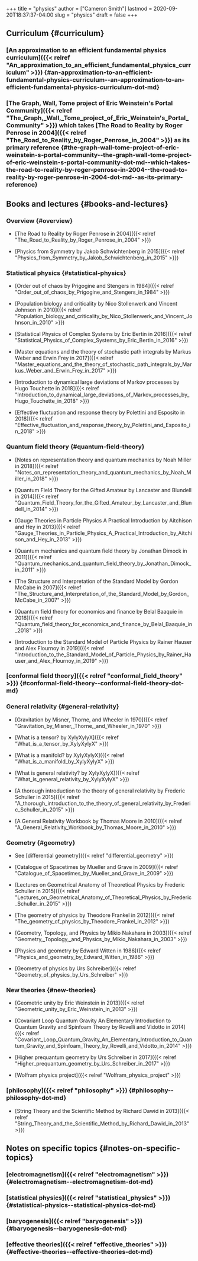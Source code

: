 +++
title = "physics"
author = ["Cameron Smith"]
lastmod = 2020-09-20T18:37:37-04:00
slug = "physics"
draft = false
+++

## Curriculum {#curriculum}


### [An approximation to an efficient fundamental physics curriculum]({{< relref "An_approximation_to_an_efficient_fundamental_physics_curriculum" >}}) {#an-approximation-to-an-efficient-fundamental-physics-curriculum--an-approximation-to-an-efficient-fundamental-physics-curriculum-dot-md}


### [The Graph, Wall, Tome project of Eric Weinstein's Portal Community]({{< relref "The_Graph,_Wall,_Tome_project_of_Eric_Weinstein's_Portal_Community" >}}) which takes [The Road to Reality by Roger Penrose in 2004]({{< relref "The_Road_to_Reality_by_Roger_Penrose_in_2004" >}}) as its primary reference {#the-graph-wall-tome-project-of-eric-weinstein-s-portal-community--the-graph-wall-tome-project-of-eric-weinstein-s-portal-community-dot-md--which-takes-the-road-to-reality-by-roger-penrose-in-2004--the-road-to-reality-by-roger-penrose-in-2004-dot-md--as-its-primary-reference}


## Books and lectures {#books-and-lectures}


### Overview {#overview}

<!--list-separator-->

-  [The Road to Reality by Roger Penrose in 2004]({{< relref "The_Road_to_Reality_by_Roger_Penrose_in_2004" >}})

<!--list-separator-->

-  [Physics from Symmetry by Jakob Schwichtenberg in 2015]({{< relref "Physics_from_Symmetry_by_Jakob_Schwichtenberg_in_2015" >}})


### Statistical physics {#statistical-physics}

<!--list-separator-->

-  [Order out of chaos by Prigogine and Stengers in 1984]({{< relref "Order_out_of_chaos_by_Prigogine_and_Stengers_in_1984" >}})

<!--list-separator-->

-  [Population biology and criticality by Nico Stollenwerk and Vincent Johnson in 2010]({{< relref "Population_biology_and_criticality_by_Nico_Stollenwerk_and_Vincent_Johnson_in_2010" >}})

<!--list-separator-->

-  [Statistical Physics of Complex Systems by Eric Bertin in 2016]({{< relref "Statistical_Physics_of_Complex_Systems_by_Eric_Bertin_in_2016" >}})

<!--list-separator-->

-  [Master equations and the theory of stochastic path integrals by Markus Weber and Erwin Frey in 2017]({{< relref "Master_equations_and_the_theory_of_stochastic_path_integrals_by_Markus_Weber_and_Erwin_Frey_in_2017" >}})

<!--list-separator-->

-  [Introduction to dynamical large deviations of Markov processes by Hugo Touchette in 2018]({{< relref "Introduction_to_dynamical_large_deviations_of_Markov_processes_by_Hugo_Touchette_in_2018" >}})

<!--list-separator-->

-  [Effective fluctuation and response theory by Polettini and Esposito in 2018]({{< relref "Effective_fluctuation_and_response_theory_by_Polettini_and_Esposito_in_2018" >}})


### Quantum field theory {#quantum-field-theory}

<!--list-separator-->

-  [Notes on representation theory and quantum mechanics by Noah Miller in 2018]({{< relref "Notes_on_representation_theory_and_quantum_mechanics_by_Noah_Miller_in_2018" >}})

<!--list-separator-->

-  [Quantum Field Theory for the Gifted Amateur by Lancaster and Blundell in 2014]({{< relref "Quantum_Field_Theory_for_the_Gifted_Amateur_by_Lancaster_and_Blundell_in_2014" >}})

<!--list-separator-->

-  [Gauge Theories in Particle Physics A Practical Introduction by Aitchison and Hey in 2013]({{< relref "Gauge_Theories_in_Particle_Physics_A_Practical_Introduction_by_Aitchison_and_Hey_in_2013" >}})

<!--list-separator-->

-  [Quantum mechanics and quantum field theory by Jonathan Dimock in 2011]({{< relref "Quantum_mechanics_and_quantum_field_theory_by_Jonathan_Dimock_in_2011" >}})

<!--list-separator-->

-  [The Structure and Interpretation of the Standard Model by Gordon McCabe in 2007]({{< relref "The_Structure_and_Interpretation_of_the_Standard_Model_by_Gordon_McCabe_in_2007" >}})

<!--list-separator-->

-  [Quantum field theory for economics and finance by Belal Baaquie in 2018]({{< relref "Quantum_field_theory_for_economics_and_finance_by_Belal_Baaquie_in_2018" >}})

<!--list-separator-->

-  [Introduction to the Standard Model of Particle Physics by Rainer Hauser and Alex Flournoy in 2019]({{< relref "Introduction_to_the_Standard_Model_of_Particle_Physics_by_Rainer_Hauser_and_Alex_Flournoy_in_2019" >}})


### [conformal field theory]({{< relref "conformal_field_theory" >}}) {#conformal-field-theory--conformal-field-theory-dot-md}


### General relativity {#general-relativity}

<!--list-separator-->

-  [Gravitation by Misner, Thorne, and Wheeler in 1970]({{< relref "Gravitation_by_Misner,_Thorne,_and_Wheeler_in_1970" >}})

<!--list-separator-->

-  [What is a tensor? by XylyXylyX]({{< relref "What_is_a_tensor_by_XylyXylyX" >}})

<!--list-separator-->

-  [What is a manifold? by XylyXylyX]({{< relref "What_is_a_manifold_by_XylyXylyX" >}})

<!--list-separator-->

-  [What is general relativity? by XylyXylyX]({{< relref "What_is_general_relativity_by_XylyXylyX" >}})

<!--list-separator-->

-  [A thorough introduction to the theory of general relativity by Frederic Schuller in 2015]({{< relref "A_thorough_introduction_to_the_theory_of_general_relativity_by_Frederic_Schuller_in_2015" >}})

<!--list-separator-->

-  [A General Relativity Workbook by Thomas Moore in 2010]({{< relref "A_General_Relativity_Workbook_by_Thomas_Moore_in_2010" >}})


### Geometry {#geometry}

<!--list-separator-->

-  See [differential geometry]({{< relref "differential_geometry" >}})

<!--list-separator-->

-  [Catalogue of Spacetimes by Mueller and Grave in 2009]({{< relref "Catalogue_of_Spacetimes_by_Mueller_and_Grave_in_2009" >}})

<!--list-separator-->

-  [Lectures on Geometrical Anatomy of Theoretical Physics by Frederic Schuller in 2015]({{< relref "Lectures_on_Geometrical_Anatomy_of_Theoretical_Physics_by_Frederic_Schuller_in_2015" >}})

<!--list-separator-->

-  [The geometry of physics by Theodore Frankel in 2012]({{< relref "The_geometry_of_physics_by_Theodore_Frankel_in_2012" >}})

<!--list-separator-->

-  [Geometry, Topology, and Physics by Mikio Nakahara in 2003]({{< relref "Geometry,_Topology,_and_Physics_by_Mikio_Nakahara_in_2003" >}})

<!--list-separator-->

-  [Physics and geometry by Edward Witten in 1986]({{< relref "Physics_and_geometry_by_Edward_Witten_in_1986" >}})

<!--list-separator-->

-  [Geometry of physics by Urs Schreiber]({{< relref "Geometry_of_physics_by_Urs_Schreiber" >}})


### New theories {#new-theories}

<!--list-separator-->

-  [Geometric unity by Eric Weinstein in 2013]({{< relref "Geometric_unity_by_Eric_Weinstein_in_2013" >}})

<!--list-separator-->

-  [Covariant Loop Quantum Gravity An Elementary Introduction to Quantum Gravity and Spinfoam Theory by Rovelli and Vidotto in 2014]({{< relref "Covariant_Loop_Quantum_Gravity_An_Elementary_Introduction_to_Quantum_Gravity_and_Spinfoam_Theory_by_Rovelli_and_Vidotto_in_2014" >}})

<!--list-separator-->

-  [Higher prequantum geometry by Urs Schreiber in 2017]({{< relref "Higher_prequantum_geometry_by_Urs_Schreiber_in_2017" >}})

<!--list-separator-->

-  [Wolfram physics project]({{< relref "Wolfram_physics_project" >}})


### [philosophy]({{< relref "philosophy" >}}) {#philosophy--philosophy-dot-md}

<!--list-separator-->

-  [String Theory and the Scientific Method by Richard Dawid in 2013]({{< relref "String_Theory_and_the_Scientific_Method_by_Richard_Dawid_in_2013" >}})


## Notes on specific topics {#notes-on-specific-topics}


### [electromagnetism]({{< relref "electromagnetism" >}}) {#electromagnetism--electromagnetism-dot-md}


### [statistical physics]({{< relref "statistical_physics" >}}) {#statistical-physics--statistical-physics-dot-md}


### [baryogenesis]({{< relref "baryogenesis" >}}) {#baryogenesis--baryogenesis-dot-md}


### [effective theories]({{< relref "effective_theories" >}}) {#effective-theories--effective-theories-dot-md}
